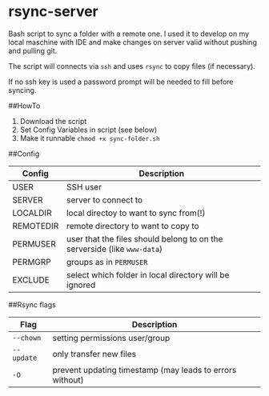 # rsync-server
Bash script to sync a folder with a remote one. I used it to develop on my local maschine with IDE and make changes on server valid without pushing and pulling git.

The script will connects via `ssh` and uses `rsync` to copy files (if necessary).

If no ssh key is used a password prompt will be needed to fill before syncing.

##HowTo
1. Download the script
2. Set Config Variables in script (see below)
3. Make it runnable `chmod +x sync-folder.sh`

##Config

|Config|Description|
|---|---|
|USER| SSH user|
|SERVER|server to connect to|
|LOCALDIR|local directoy to want to sync from(!)|
|REMOTEDIR|remote directory to want to copy to|
|PERMUSER|user that the files should belong to on the serverside (like `www-data`)|
|PERMGRP|groups as in `PERMUSER`|
|EXCLUDE|select which folder in local directory will be ignored|

##Rsync flags

|Flag|Description|
|---|---|
|`--chown`|setting permissions user/group|
|`--update`|only transfer new files|
|`-O`|prevent updating timestamp (may leads to errors without)|
